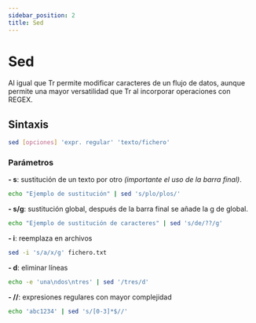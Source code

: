 ```yaml
---
sidebar_position: 2
title: Sed
---
```

# Sed
Al igual que Tr permite modificar caracteres de un flujo de datos, aunque permite una mayor versatilidad que Tr al incorporar operaciones con REGEX.

## Sintaxis
```bash
sed [opciones] 'expr. regular' 'texto/fichero'
```
### Parámetros
**- s**: sustitución de un texto por otro *(importante el uso de la barra final)*.
```bash
echo "Ejemplo de sustitución" | sed 's/plo/plos/'
```
**- s/g**: sustitución global, después de la barra final se añade la g de global.
```bash
echo "Ejemplo de sustitución de caracteres" | sed 's/de/??/g'
```
**- i**: reemplaza en archivos
```bash
sed -i 's/a/x/g' fichero.txt
```
**- d**: eliminar líneas
```bash
echo -e 'una\ndos\ntres' | sed '/tres/d'
```
**- //**: expresiones regulares con mayor complejidad
```bash
echo 'abc1234' | sed 's/[0-3]*$//'
````